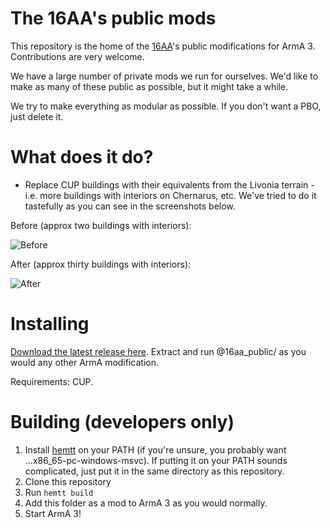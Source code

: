 # The 16AA's public mods

This repository is the home of the [16AA](https://16aa.net)'s public modifications for ArmA 3. Contributions are very welcome.

We have a large number of private mods we run for ourselves. We'd like to make as many of these public as possible, but it might take a while.

We try to make everything as modular as possible. If you don't want a PBO, just delete it.

# What does it do?

- Replace CUP buildings with their equivalents from the Livonia terrain - i.e. more buildings with interiors on Chernarus, etc. We've tried to do it tastefully as you can see in the screenshots below.

Before (approx two buildings with interiors):

![Before](https://i.imgur.com/Ocl7xEt.jpg)

After (approx thirty buildings with interiors): 

![After](https://i.imgur.com/Ur5eAfW.jpg)

# Installing

[Download the latest release here](https://github.com/16AAModTeam/LSR-public/releases/download/latest/@16aa_public.zip). Extract and run @16aa_public/ as you would any other ArmA modification.

Requirements: CUP.


# Building (developers only)

1. Install [hemtt](https://github.com/synixebrett/HEMTT/releases) on your PATH (if you're unsure, you probably want ...x86_65-pc-windows-msvc). If putting it on your PATH sounds complicated, just put it in the same directory as this repository.
2. Clone this repository
3. Run `hemtt build`
4. Add this folder as a mod to ArmA 3 as you would normally.
5. Start ArmA 3!
